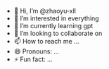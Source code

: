 - 👋 Hi, I’m @zhaoyu-xll
- 👀 I’m interested in everything
- 🌱 I’m currently learning gpt
- 💞️ I’m looking to collaborate on 
- 📫 How to reach me ...
- 😄 Pronouns: ...
- ⚡ Fun fact: ...

<!---
zhaoyu-xll/zhaoyu-xll is a ✨ special ✨ repository because its `README.md` (this file) appears on your GitHub profile.
You can click the Preview link to take a look at your changes.
--->
